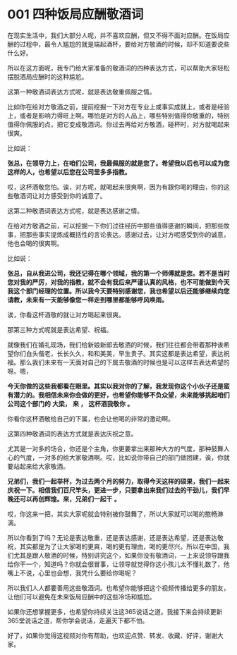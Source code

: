 # 001 四种饭局应酬敬酒词



在现实生活中，我们大部分人呢，并不喜欢应酬，但又不得不面对应酬。在饭局应酬的过程中，最令人尴尬的就是端起酒杯，要给对方敬酒的时候，却不知道要说些什么好。

所以在这方面呢，我专门给大家准备的敬酒词的四种表达方式，可以帮助大家轻松摆脱酒局应酬时的这种尴尬。

这第一种敬酒词表达方式呢，就是表达敬重佩服之情。

比如你在给对方敬酒之前，提前挖掘一下对方在专业上或事实成就上，或者是经验上，或者是影响力得旺上啊。哪怕是对方的人品上，哪些特别值得你敬重的，特别值得你佩服的点，把它变成敬酒词。你过去再给对方敬酒，碰杯时，对方就喝起来很爽。

比如说：

**张总，在领导力上，在咱们公司，我最佩服的就是您了。希望我以后也可以成为您这样的人，也希望以后您在公司里多多指教。**

哎，这杯酒敬您怕。诶，对方呢，就喝起来很爽啊，因为有跟你喝的理由，你的这些敬酒词让对方感受到你的诚意了。

这第二种敬酒词表达方式呢，就是表达感谢之情。

在给对方敬酒之前，可以挖掘一下你们过往经历中那些值得感谢的瞬间，把那些故事，把那些事实提炼成概括性的言论表达。感谢过去，让对方呢感受到你的诚意，他也会喝的很爽啊。

比如说：

**张总，自从我进公司，我还记得在哪个领域，我的第一个师傅就是您。若不是当时您对我的严厉，对我的指教，就不会有我后来严谨认真的风格，也不可能做到今天我这个部门经理的位置。所以我今天要特别感谢您，我也希望以后还能够继续向您请教，未来有一天能够像您一样走到哪里都能够呼风唤雨。**

诶，你看这杯酒敬的就让对方喝起来很爽。

那第三种方式呢就是表达希望、祝福。

就像我们在婚礼现场，我们给新娘新郎去敬酒的时候，我们往往都会带着那种诶希望你们白头偕老，长长久久，和和美美，早生贵子。其实这都是表达希望，表达祝福。那么我们未来有一天面对自己的下属去敬酒的时候也是可以这样去表达希望的呀。嗯，

**今天你做的这些我都看在眼里。其实以我对你的了解，我发现你这个小伙子还是蛮有潜力的。我相信未来你会做的更好，也希望你能够不负众望，未来能够挑起咱们公司这个部门的** **大梁，**  **来**  **，**  **这杯酒我敬你** **。**

你看你这杯酒敬给自己的下属，也会让他喝的非常的激动啊。

这第四种敬酒词的表达方式就是表达庆祝之意。

尤其是一对多的场合，你还是个主角，你更要拿出来那种大方的气度，那种鼓舞人心的气度，一对多的给大家敬酒啊。哎，比如说你带自己的部门做团建，诶，你就要站起来给大家敬酒。

 **兄弟们，我们一起举杯，为过去两个月的努力，取得今天这样的硕果，我们一起来庆祝一下。相信我们百尺竿头，更进一步，只要拿出来我们过去的干劲儿，我们早晚还可以再创辉煌。来，兄弟们一起干** **。**

哎，你这来一把，其实大家呢就会特别被你鼓舞了，所以大家就可以喝的憨畅淋漓。

所以你看到了吗？无论是表达敬重，还是表达感谢，还是表达希望，还是表达敬祝，其实都是为了让大家喝的更爽，喝的更有理由，喝的更尽兴。所以在中国，我们尤其是跟人敬酒的时候，特别讲究这个，如果你没有敬酒词，一上来说领导跟我给你干一个，知道吗？你就会很冒事，让领导就觉得你这小孩儿太不懂礼数了，他嘴上不说，心里也会想，我凭什么要给你喝呢？

所以我们人人都要善用这些敬酒词。也希望你能够把这个视频传播给更多的朋友，让他们可以避免在未来饭局应酬中的这些冷场和尴尬。

如果你还想掌握更多，也希望你持续关注这365说话之道。我接下来会持续更新365堂说话之道，帮你学会说话，走遍天下都不怕。

好了，如果你觉得这视频对你有帮助，也欢迎点赞、转发、收藏、好评，谢谢大家。
